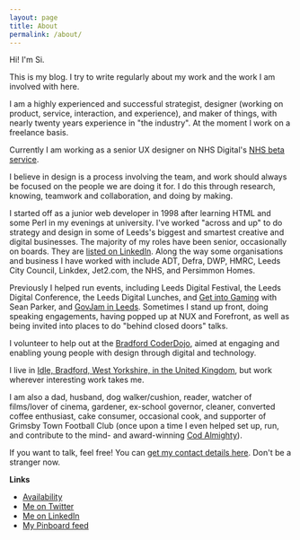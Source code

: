 ```yaml
---
layout: page
title: About
permalink: /about/
---
```


Hi! I'm Si.

This is my blog. I try to write regularly about my work and the work I am involved with here.

I am a highly experienced and successful strategist, designer (working on product, service, interaction, and experience), and maker of things, with nearly twenty years experience in "the industry". At the moment I work on a freelance basis.

Currently I am working as a senior UX designer on NHS Digital's [NHS beta service](//transformation.blog.nhs.uk).

I believe in design is a process involving the team, and work should always be focused on the people we are doing it for. I do this through research, knowing, teamwork and collaboration, and doing by making.

I started off as a junior web developer in 1998 after learning HTML and some Perl in my evenings at university. I've worked "across and up" to do strategy and design in some of Leeds's biggest and smartest creative and digital businesses. The majority of my roles have been senior, occasionally on boards. They are [listed on LinkedIn](//uk.linkedin.com/in/siwilson/). Along the way some organisations and business I have worked with include ADT, Defra, DWP, HMRC, Leeds City Council, Linkdex, Jet2.com, the NHS, and Persimmon Homes.

Previously I helped run events, including Leeds Digital Festival, the Leeds Digital Conference, the Leeds Digital Lunches, and [Get into Gaming](//getintogaming.co.uk) with Sean Parker, and [GovJam in Leeds](//leedsgovjam.wordpress.com/). Sometimes I stand up front, doing speaking engagements, having popped up at NUX and Forefront, as well as being invited into places to do "behind closed doors" talks.

I volunteer to help out at the [Bradford CoderDojo](//www.ticbradford.com/coderdojo), aimed at engaging and enabling young people with design through digital and technology.

I live in [Idle, Bradford, West Yorkshire, in the United Kingdom](//www.google.co.uk/maps/place/Idle,+Bradford,+West+Yorkshire+BD10/@53.8372139,-1.8040416,12z/data=!4m2!3m1!1s0x487be38e02277d49:0xd28ce4d95e48f3e7?hl=en), but work wherever interesting work takes me.

I am also a dad, husband, dog walker/cushion, reader, watcher of films/lover of cinema, gardener, ex-school governor, cleaner, converted coffee enthusiast, cake consumer, occasional cook, and supporter of Grimsby Town Football Club (once upon a time I even helped set up, run, and contribute to the mind- and award-winning [Cod Almighty](//www.codalmighty.com/)).

If you want to talk, feel free! You can [get my contact details here](/contact). Don't be a stranger now.

**Links**

- [Availability](/availability)
- [Me on Twitter](//www.twitter.com/ermlikeyeah)
- [Me on LinkedIn](//uk.linkedin.com/in/siwilson/)
- [My Pinboard feed](//feeds.pinboard.in/text/u:idlesi)
